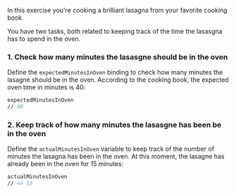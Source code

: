 In this exercise you're cooking a brilliant lasagna from your favorite cooking book.

You have two tasks, both related to keeping track of the time the lasasgna has to spend in the oven.

### 1. Check how many minutes the lasasgne should be in the oven

Define the `expectedMinutesInOven` binding to check how many minutes the lasagne should be in the oven. According to the cooking book, the expected oven time in minutes is 40:

```fsharp
expectedMinutesInOven
// 40
```

### 2. Keep track of how many minutes the lasasgne has been be in the oven

Define the `actualMinutesInOven` variable to keep track of the number of minutes the lasagna has been in the oven. At this moment, the lasagne has already been in the oven for 15 minutes:

```fsharp
actualMinutesInOven
// => 15
```

